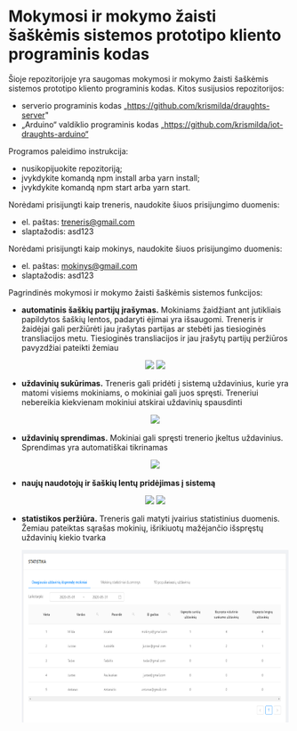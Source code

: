 # Mokymosi ir mokymo žaisti šaškėmis sistemos prototipo kliento programinis kodas

Šioje repozitorijoje yra saugomas mokymosi ir mokymo žaisti šaškėmis sistemos prototipo kliento programinis kodas. Kitos susijusios repozitorijos:
- serverio programinis kodas „https://github.com/krismilda/draughts-server"
- „Arduino“ valdiklio programinis kodas „https://github.com/krismilda/iot-draughts-arduino“

Programos paleidimo instrukcija:
- nusikopijuokite repozitoriją;
- įvykdykite komandą npm install arba yarn install;
- įvykdykite komandą npm start arba yarn start.

Norėdami prisijungti kaip treneris, naudokite šiuos prisijungimo duomenis:
- el. paštas: treneris@gmail.com
- slaptažodis: asd123

Norėdami prisijungti kaip mokinys, naudokite šiuos prisijungimo duomenis:
- el. paštas: mokinys@gmail.com
- slaptažodis: asd123

Pagrindinės mokymosi ir mokymo žaisti šaškėmis sistemos funkcijos:
<ul>
	<li><b>automatinis šaškių partijų įrašymas.</b> Mokiniams žaidžiant ant jutikliais papildytos šaškių lentos, padaryti ėjimai yra išsaugomi. Treneris ir žaidėjai gali peržiūrėti jau įrašytas partijas ar stebėti jas tiesioginės transliacijos metu. Tiesioginės transliacijos ir jau įrašytų partijų peržiūros pavyzdžiai pateikti žemiau
		<p align="center">
			<img src="https://github.com/krismilda/draughts-system-pictures/blob/master/tiesiogines_transliacijos.gif" height="280" />
      <img src="https://github.com/krismilda/draughts-system-pictures/blob/master/partiju_perziura.gif" height="280"/> 
		</div>
	</li>
	<li><b>uždavinių sukūrimas.</b> Treneris gali pridėti į sistemą uždavinius, kurie yra matomi visiems mokiniams, o mokiniai gali juos spręsti. Treneriui nebereikia kiekvienam mokiniui atskirai uždavinių spausdinti
		<p align="center">
			<img src="https://github.com/krismilda/draughts-system-pictures/blob/master/uzdavinio_sukurimas.gif" height="400" />
		</p>
	</li>
	<li><b>uždavinių sprendimas.</b> Mokiniai gali spręsti trenerio įkeltus uždavinius. Sprendimas yra automatiškai tikrinamas
		<p align="center">
			<img src="https://github.com/krismilda/draughts-system-pictures/blob/master/sprendimo_kurimas3.gif" height="500"/>
		</p>
	</li>
	<li><b>naujų naudotojų ir šaškių lentų pridėjimas į sistemą</b>
		<p align="center">
			<img src="https://github.com/krismilda/draughts-system-pictures/blob/master/lentos_kurimas.gif" height="280"/>
			<img src="https://github.com/krismilda/draughts-system-pictures/blob/master/naudotojo_kurimas.gif" height="280"/> 
		</p>
	</li>
	<li><b>statistikos peržiūra.</b> Treneris gali matyti įvairius statistinius duomenis. Žemiau pateiktas sąrašas mokinių, išrikiuotų mažėjančio išspręstų uždavinių kiekio tvarka
		<p align="center">
			<img src="https://github.com/krismilda/draughts-system-pictures/blob/master/statistika.PNG" height="310"/>
			</p>
	</li>
</ul>
